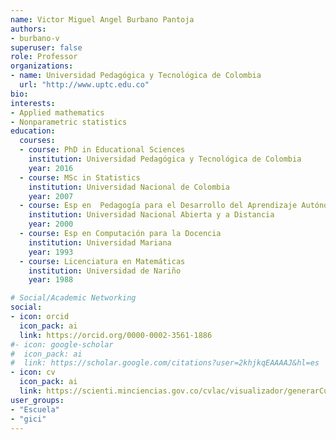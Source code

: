 ```yaml
---
name: Victor Miguel Angel Burbano Pantoja
authors:
- burbano-v
superuser: false
role: Professor
organizations:
- name: Universidad Pedagógica y Tecnológica de Colombia
  url: "http://www.uptc.edu.co"
bio: 
interests:
- Applied mathematics
- Nonparametric statistics
education:
  courses:
  - course: PhD in Educational Sciences
    institution: Universidad Pedagógica y Tecnológica de Colombia
    year: 2016
  - course: MSc in Statistics
    institution: Universidad Nacional de Colombia
    year: 2007
  - course: Esp en  Pedagogía para el Desarrollo del Aprendizaje Autónomo
    institution: Universidad Nacional Abierta y a Distancia
    year: 2000
  - course: Esp en Computación para la Docencia
    institution: Universidad Mariana
    year: 1993
  - course: Licenciatura en Matemáticas
    institution: Universidad de Nariño
    year: 1988

# Social/Academic Networking
social:
- icon: orcid
  icon_pack: ai
  link: https://orcid.org/0000-0002-3561-1886
#- icon: google-scholar
#  icon_pack: ai
#  link: https://scholar.google.com/citations?user=2khjkqEAAAAJ&hl=es
- icon: cv
  icon_pack: ai
  link: https://scienti.minciencias.gov.co/cvlac/visualizador/generarCurriculoCv.do?cod_rh=0001241265
user_groups:
- "Escuela"
- "gici"
---
```



